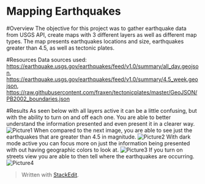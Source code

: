 # Mapping Earthquakes
#Overview
The objective for this project was to gather earthquake data from USGS API, create maps with 3 different layers as well as  different map types. The map presents earthquakes locations and size, earthquakes greater than 4.5, as well as tectonic plates. 

#Resources
Data sources used: https://earthquake.usgs.gov/earthquakes/feed/v1.0/summary/all_day.geojson,
https://earthquake.usgs.gov/earthquakes/feed/v1.0/summary/4.5_week.geojson,
https://raw.githubusercontent.com/fraxen/tectonicplates/master/GeoJSON/PB2002_boundaries.json

#Results
As seen below with all layers active it can be a little confusing, but with the ability to turn on and off each one. You are able to better understand the information presented and even present it in a clearer way. 
![Picture1](https://user-images.githubusercontent.com/83738699/133955895-334cbb82-1f55-4271-a803-d466a68e1da1.png)
When compared to the next image, you are able to see just the earthquakes that are greater than 4.5 in magnitude. 
![Picture2](https://user-images.githubusercontent.com/83738699/133955985-2fa85e61-35ee-4281-8612-e04594d77b77.png)
With dark mode active you can focus more on just the information being presented with out having geographic colors to look at. 
![Picture3](https://user-images.githubusercontent.com/83738699/133956077-80250019-2ea3-4738-8027-636a616db042.png)
If you turn on streets view you are able to then tell where the earthquakes are occurring.
![Picture4](https://user-images.githubusercontent.com/83738699/133956127-3155a97e-667e-49b4-8d7d-e413ac2b72ac.png)
> Written with [StackEdit](https://stackedit.io/).
